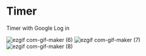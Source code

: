 # Timer
 Timer with Google Log in
 
![ezgif com-gif-maker (6)](https://user-images.githubusercontent.com/85341050/193016415-ec8455bd-622a-45e8-b057-29dc47cb339e.gif)
![ezgif com-gif-maker (7)](https://user-images.githubusercontent.com/85341050/193016431-18a51714-9fe3-465c-8455-1fd029122adc.gif)
![ezgif com-gif-maker (8)](https://user-images.githubusercontent.com/85341050/193016439-cb195cf3-849a-47a8-b3cf-897331d8a9ab.gif)
